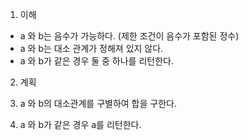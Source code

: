1. 이해

- a 와 b는 음수가 가능하다. (제한 조건이 음수가 포함된 정수)
- a 와 b는 대소 관계가 정해져 있지 않다.
- a 와 b가 같은 경우 둘 중 하나를 리턴한다.

2. 계획

1. a 와 b의 대소관계를 구별하여 합을 구한다.
2. a 와 b가 같은 경우 a를 리턴한다.

   
